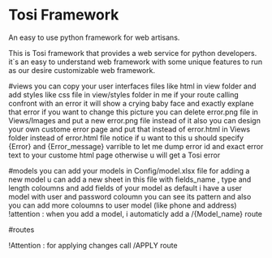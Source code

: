 # Tosi Framework
An easy to use python framework for web artisans.

 
This is Tosi framework that provides a web service for python developers. it`s an easy to understand web framework with some unique features to run as our desire customizable web framework.


#views
you can copy your user interfaces files like html  in view folder
and add styles like css file in view/styles folder
in me if your route calling confront with an error 
it will show a crying baby face and exactly explane that error 
if you want to change this picture you can delete error.png file in 
Views/Images and put a new error.png file instead of it
also you can design your own custome error page and put that 
instead of error.html in Views folder instead of error.html file
notice if u want to this u should specify {Error} and {Error_message}
varrible to let me dump error id and exact error text to your
custome html page otherwise u will get a Tosi error


#models
you can add your models in Config/model.xlsx file 
for adding a new model u can add a new sheet in this file with 
fields_name , type and length coloumns and add fields of your model
as default i have a user model with user and password coloumn
you can see its pattern and also you can add more coloumns to user model 
(like phone and address)
!attention : when you add a model, i automaticly add a /{Model_name} route

#routes




!Attention : for applying changes call /APPLY route